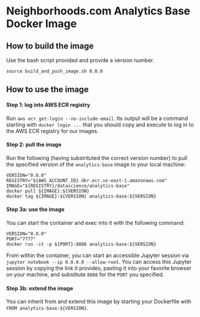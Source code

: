 # Neighborhoods.com Analytics Base Docker Image

## How to build the image

Use the bash script provided and provide a version number.

```
source build_and_push_image.sh 0.0.0
```

## How to use the image

#### Step 1: log into AWS ECR registry

Run `aws ecr get-login --no-include-email`. Its output will be a command
starting with `docker login ...` that you should copy and execute to log in to
the AWS ECR registry for our images.

#### Step 2: pull the image

Run the following (having substrituted the correct version number) to pull the
specified version of the `analytics-base` image to your local machine:

```
VERSION="0.0.0"
REGISTRY="${AWS_ACCOUNT_ID}.dkr.ecr.us-east-1.amazonaws.com"
IMAGE="${REGISTRY}/datascience/analytics-base"
docker pull ${IMAGE}:${VERSION}
docker tag ${IMAGE}:${VERSION} analytics-base:${VERSION}
```

#### Step 3a: use the image

You can start the container and exec into it with the following command:

```
VERSION="0.0.0"
PORT="7777"
docker run -it -p ${PORT}:8888 analytics-base:${VERSION}
```

From within the container, you can start an accessible Jupyter session via
`jupyter notebook --ip 0.0.0.0 --allow-root`. You can access this Jupyter
session by copying the link it provides, pasting it into your favorite browser
on your machine, and substitute `8888` for the `PORT` you specified.

#### Step 3b: extend the image

You can inherit from and extend this image by starting your Dockerfile with
`FROM analytics-base:${VERSION}`.

